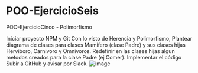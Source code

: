 # POO-EjercicioSeis

POO-EjercicioCinco - Polimorfismo

Iniciar proyecto NPM y Git
Con lo visto de Herencia y Polimorfismo, Plantear diagrama de clases para clases Mamifero (clase Padre) y sus clases hijas Herviboro, Carnivoro y Omnivoros. Redefinir en las clases hijas algun metodos creados para la clase Padre (ej Comer).
Implementar el código
Subir a GitHub y avisar por Slack.
![image](https://user-images.githubusercontent.com/104039810/196008115-6187cb03-bfcf-4d97-b080-10d721f96ef7.png)
